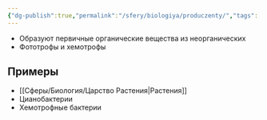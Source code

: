 ```yaml
---
{"dg-publish":true,"permalink":"/sfery/biologiya/produczenty/","tags":["Экология"]}
---
```


- Образуют первичные органические вещества из неорганических
- Фототрофы и хемотрофы 
## Примеры 
- [[Сферы/Биология/Царство Растения\|Растения]]
- Цианобактерии
- Хемотрофные бактерии 
